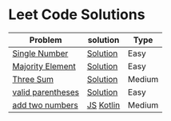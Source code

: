 # Leet Code Solutions

| Problem | solution | Type |
|---|---|---|
| [Single Number](https://leetcode.com/problems/single-number/) | [Solution](https://github.com/subratsir/DSA-JavaScript/blob/main/subratsir/leetcode/single-number.md) | Easy |
| [Majority Element](https://leetcode.com/problems/majority-element) | [Solution](https://github.com/subratsir/DSA-JavaScript/blob/main/subratsir/leetcode/majority-element.md) | Easy |
| [Three Sum](https://leetcode.com/problems/3sum) | [Solution](https://github.com/subratsir/DSA-JavaScript/blob/main/subratsir/leetcode/three-sum.md) | Medium |
| [valid parentheses](https://leetcode.com/problems/valid-parentheses) | [Solution](https://github.com/subratsir/DSA-JavaScript/blob/main/subratsir/leetcode/valid-parentheses.md) | Easy |
| [add two numbers](https://leetcode.com/problems/add-two-numbers/) | [JS](subrataindia/DSA-JavaScript/subratsir/leetcode/javascript/add-two-numbers.md) [Kotlin](subrataindia/DSA-JavaScript/subratsir/leetcode/kotlin/add-two-numbers.md) | Medium

